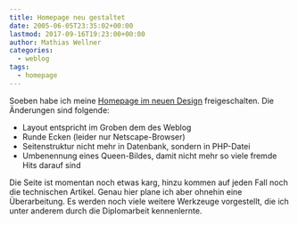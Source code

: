 ```yaml
---
title: Homepage neu gestaltet
date: 2005-06-05T23:35:02+00:00
lastmod: 2017-09-16T19:23:00+00:00
author: Mathias Wellner
categories:
  - weblog
tags:
  - homepage
---
```

Soeben habe ich meine [Homepage im neuen Design](http://www.mwellner.de) freigeschalten. Die Änderungen sind folgende:

  * Layout entspricht im Groben dem des Weblog
  * Runde Ecken (leider nur Netscape-Browser)
  * Seitenstruktur nicht mehr in Datenbank, sondern in PHP-Datei
  * Umbenennung eines Queen-Bildes, damit nicht mehr so viele fremde Hits darauf sind

Die Seite ist momentan noch etwas karg, hinzu kommen auf jeden Fall noch die technischen Artikel. Genau hier plane ich aber ohnehin eine Überarbeitung. Es werden noch viele weitere Werkzeuge vorgestellt, die ich unter anderem durch die Diplomarbeit kennenlernte.